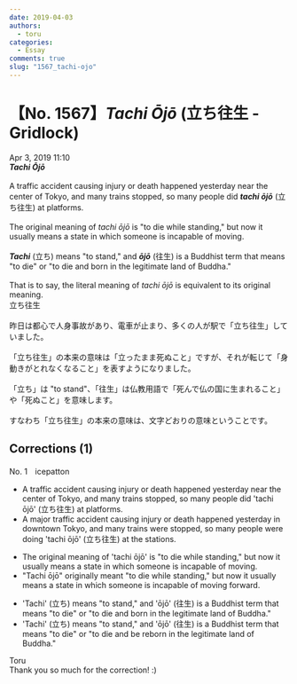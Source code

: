 ```yaml
---
date: 2019-04-03
authors:
  - toru
categories:
  - Essay
comments: true
slug: "1567_tachi-ojo"
---
```


# 【No. 1567】<strong><em>Tachi Ōjō</em></strong> (立ち往生 - Gridlock)
<div class="date">Apr 3, 2019 11:10</div>
<div id="post"><div id="body_show_ori">
<strong><em>Tachi Ōjō</em></strong><br/><br/>A traffic accident causing injury or death happened yesterday near the center of Tokyo, and many trains stopped, so many people did <strong><em>tachi ōjō</em></strong> (立ち往生) at platforms.<br/><br/>The original meaning of <em>tachi ōjō</em> is "to die while standing," but now it usually means a state in which someone is incapable of moving.<br/><br/><strong><em>Tachi</em></strong> (立ち) means "to stand," and <strong><em>ōjō</em></strong> (往生) is a Buddhist term that means "to die" or "to die and born in the legitimate land of Buddha."<br/><br/>That is to say, the literal meaning of <em>tachi ōjō</em> is equivalent to its original meaning.
</div></div>

<!-- more -->

<div id="post_ja"><div id="body_show_mo">
立ち往生<br/><br/>昨日は都心で人身事故があり、電車が止まり、多くの人が駅で「立ち往生」していました。<br/><br/>「立ち往生」の本来の意味は「立ったまま死ぬこと」ですが、それが転じて「身動きがとれなくなること」を表すようになりました。<br/><br/>「立ち」は "to stand"、「往生」は仏教用語で「死んで仏の国に生まれること」や「死ぬこと」を意味します。<br/><br/>すなわち「立ち往生」の本来の意味は、文字どおりの意味ということです。
</div></div>

## Corrections (1)
<div id="block"><div class="first_name"> No. 1　<span class="just_name">icepatton</span></div><div id="block2">
<ul class="correction_field">
<li class="incorrect">A traffic accident causing injury or death happened yesterday near the center of Tokyo, and many trains stopped, so many people did 'tachi ōjō' (立ち往生) at platforms.</li>
<li class="corrected correct">
A <span class="f_blue">major </span>traffic accident<span class="f_blue"> </span><span class="sline">causing injury or death</span> happened yesterday<span class="f_blue"> in downtown </span>Tokyo, and many trains <span class="f_blue">were</span> stopped, so many people <span class="f_blue">were doing </span>'tachi ōjō' (立ち往生) at <span class="f_blue">the stations</span>.
</li>
</ul>
<ul class="correction_field">
<li class="incorrect">The original meaning of 'tachi ōjō' is "to die while standing," but now it usually means a state in which someone is incapable of moving.</li>
<li class="corrected correct">
"Tachi ōjō"<span class="f_blue"> originally meant </span>"to die while standing," but now it usually means a state in which someone is incapable of moving <span class="f_blue">forward</span>.
</li>
</ul>
<ul class="correction_field">
<li class="incorrect">'Tachi' (立ち) means "to stand," and 'ōjō' (往生) is a Buddhist term that means "to die" or "to die and born in the legitimate land of Buddha."</li>
<li class="corrected correct">
'Tachi' (立ち) means "to stand," and 'ōjō' (往生) is a Buddhist term that means "to die" or "to die and <span class="f_red">be re</span>born in the <span class="sline">legitimate</span> land of Buddha."
</li>
</ul>
</div><div class="name"><span class="just_name">Toru</span><br>
Thank you so much for the correction! :)
</div>
</div>
